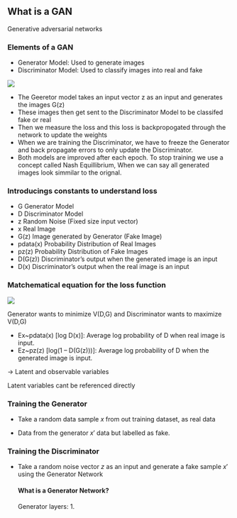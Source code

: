 ## What is a GAN 
Generative adversarial networks
### Elements of a GAN
- Generator Model: Used to generate images
- Discriminator Model: Used to classify images into real and fake

![](https://editor.analyticsvidhya.com/uploads/68909architecture.PNG)

- The Geeretor model takes an input vector z as an input and generates the images G(z)
- These images then get sent to the Discriminator Model to be classifed fake or real  
- Then we measure the loss and this loss is backpropogated through the network to update the weights 
- When we are training the Discriminator, we have to freeze the Generator and back propagate errors to only update the Discriminator.
-  Both models are improved after each epoch. To stop training we use a concept called Nash Equillibrium, When we can say all generated images look simmilar to the orignal.

### Introducings constants to understand loss

- G	Generator Model
- D	Discriminator Model
- z	Random Noise (Fixed size input vector)
- x	Real Image
- G(z)	Image generated by Generator (Fake Image)
- pdata(x)	Probability Distribution of Real Images
- pz(z)	Probability Distribution of Fake Images
- D(G(z))	Discriminator’s output when the generated image is an input
- D(x)	Discriminator’s output when the real image is an input

### Matchematical equation for the loss function

![](https://editor.analyticsvidhya.com/uploads/26563gan-equation.png)

Generator wants to minimize V(D,G) and Discriminator wants to maximize V(D,G)


- Ex~pdata(x) [log D(x)]: Average log probability of D when real image is input.
- Ez~pz(z) [log(1 – D(G(z)))]: Average log probability of D when the generated image is input.


-> Latent and observable variables

Latent variables cant be referenced directly


### Training the Generator 

- Take a random data sample $x$ from out training dataset, as real data

- Data from the generator $x'$ data but labelled as fake.


### Training the Discriminator 

- Take a random noise vector $z$ as an input and generate a fake sample $x'$ using the Generator Network

    #### What is a Generator Network? 
    
    Generator layers:
    1. 
